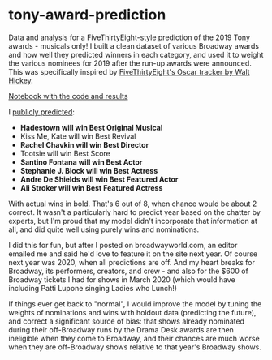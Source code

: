 # tony-award-prediction

Data and analysis for a FiveThirtyEight-style prediction of the 2019 Tony awards - musicals only! I built a clean dataset of various Broadway awards and how well they predicted winners in each category, and used it to weight the various nominees for 2019 after the run-up awards were announced. This was specifically inspired by [FiveThirtyEight's Oscar tracker by Walt Hickey](https://fivethirtyeight.com/features/how-our-oscars-tracker-works/).

[Notebook with the code and results](https://github.com/drsaunders/tony-award-prediction/blob/master/tony-award-prediction.ipynb)

I [publicly predicted](https://www.broadwayworld.com/board/readmessage.php?thread=1117325&boardname=st..):

* **Hadestown will win Best Original Musical**
* Kiss Me, Kate will win Best Revival
* **Rachel Chavkin will win Best Director**
* Tootsie will win Best Score
* **Santino Fontana will win Best Actor**
* **Stephanie J. Block will win Best Actress**
* **Andre De Shields will win Best Featured Actor**
* **Ali Stroker will win Best Featured Actress**

With actual wins in bold. That's 6 out of 8, when chance would be about 2 correct. It wasn't a particularly hard to predict year based on the chatter by experts, but I'm proud that my model didn't incorporate that information at all, and did quite well using purely wins and nominations.

I did this for fun, but after I posted on broadwayworld.com, an editor emailed me and said he'd love to feature it on the site next year. Of course next year was 2020, when all predictions are off. And my heart breaks for Broadway, its performers, creators, and crew  - and also for the $600 of Broadway tickets I had for shows in March 2020 (which would have including Patti Lupone singing Ladies who Lunch!) 

If things ever get back to "normal", I would improve the model by tuning the weights of nominations and wins with holdout data (predicting the future), and correct a significant source of bias: that shows already nominated during their off-Broadway runs by the Drama Desk awards are then ineligible when they come to Broadway, and their chances are much worse when they are off-Broadway shows relative to that year's Broadway shows.
